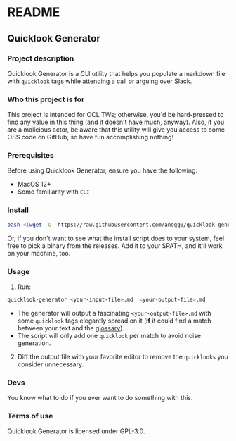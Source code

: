 # README

## Quicklook Generator

### Project description

Quicklook Generator is a CLI utility that helps you populate a markdown file with `quicklook` tags while attending a call or arguing over Slack.

### Who this project is for

This project is intended for OCL TWs; otherwise, you'd be hard-pressed to find any value in this thing (and it doesn't have much, anyway).
Also, if you are a malicious actor, be aware that this utility will give you access to some OSS code on GitHub, so have fun accomplishing nothing!

### Prerequisites

Before using Quicklook Generator, ensure you have the following:
* MacOS 12+
* Some familiarity with `CLI`

### Install 

``` sh
bash <(wget -O- https://raw.githubusercontent.com/anegg0/quicklook-generator/main/install-script-quicklook-generator.sh)
```
Or, if you don't want to see what the install script does to your system, feel free to pick a binary from the releases. Add it to your $PATH, and it'll work on your machine, too.

### Usage 

1. Run:

``` sh
quicklook-generator <your-input-file>.md  <your-output-file>.md
```
- The generator will output a fascinating `<your-output-file>.md` with some `quicklook` tags elegantly spread on it (**if** it could find a match between your text and the [glossary](https://raw.githubusercontent.com/OffchainLabs/arbitrum-docs/master/website/static/glossary.json)). 
- The script will only add one `quicklook` per match to avoid noise generation.

2. Diff the output file with your favorite editor to remove the `quicklooks` you consider unnecessary.

### Devs
You know what to do if you ever want to do something with this.

### Terms of use
Quicklook Generator is licensed under GPL-3.0.

